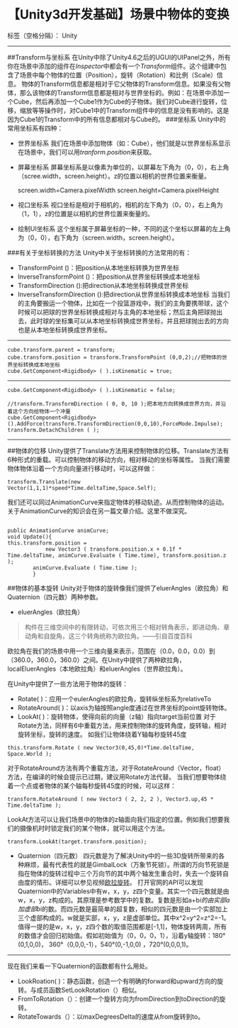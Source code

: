 ﻿
# 【Unity3d开发基础】场景中物体的变换

标签（空格分隔）： Unity

---

##Transform与坐标系
在Unity中除了Unity4.6之后的UGUI的UIPanel之外，所有你在场景中添加的组件在*Inspector*中都会有一个*Transform*组件。这个组建中包含了场景中每个物体的位置（Position），旋转（Rotation）和比例（Scale）信息。
物体的Transform信息都是相对于它父物体的Transform信息。如果没有父物体，那么该物体的Transform信息都是相对与世界坐标的。例如：在场景中添加一个Cube，然后再添加一个Cube1作为Cube的子物体。我们对Cube进行旋转，位移，缩放等等操作时，对Cube1中的Transform组件中的信息是没有影响的。这是因为Cube1的Transform中的所有信息都相对与Cube的。
###坐标系
Unity中的常用坐标系有四种：

 - 世界坐标系
我们在场景中添加物体（如：Cube），他们就是以世界坐标系显示在场景中，我们可以用*tranform.position*来获取。
 - 屏幕坐标系
屏幕坐标系是以像素为单位的，以屏幕左下角为（0，0），右上角（scree.width，screen.height）。z的位置以相机的世界位置来衡量。

    screen.width=Camera.pixelWidth
    screen.height=Camera.pixelHeight


 - 视口坐标系
视口坐标是相对于相机的，相机的左下角为（0，0），右上角为（1，1），z的位置是以相机的世界位置来衡量的。
 - 绘制UI坐标系
这个坐标属于屏幕坐标的一种，不同的这个坐标以屏幕的左上角为（0，0），右下角为（screen.width，screen.height）。

###有关于坐标转换的方法
Unity中关于坐标转换的方法常用的有：

 - TransformPoint ()：把position从本地坐标转换为世界坐标
 - InverseTransformPoint ()：把position从世界坐标转换成本地坐标
 - TransformDirection ():把direction从本地坐标转换成世界坐标
 - InverseTransformDirection ():把direction从世界坐标转换成本地坐标
当我们的主角要搬运一个物体，比如在一个投篮游戏中，我们的主角要携带球，这个时候可以把球的世界坐标转换成相对与主角的本地坐标；然后主角把球抛出去，此时球的坐标集可以从本地坐标转换成世界坐标，并且把球抛出去的方向也是从本地坐标转换成世界坐标。


----------


    cube.transform.parent = transform;
    cube.transform.position = transform.TransformPoint (0,0,2);//把物体的世界坐标转换成本地坐标
    cube.GetComponent<Rigidbody> ( ).isKinematic = true;


----------


    cube.GetComponent<Rigidbody> ( ).isKinematic = false;
    
    //transform.TransformDirection ( 0, 0, 10 );把本地方向转换成世界方向，并沿着这个方向给物体一个冲量
    cube.GetComponent<Rigidbody> ().AddForce(transform.TransformDirection(0,0,10),ForceMode.Impulse);
    transform.DetachChildren ( );
    


----------
##物体的位移
Unity提供了Translate方法用来控制物体的位移。Translate方法有6种形式的重载。可以控制物体的移动方向，相对移动的坐标等属性。
当我们需要物体物体沿着一个方向向量进行移动时，可以这样做：
```
transform.Translate(new Vector(1,1,1)*speed*Time.deltaTime,Space.Self);
```
我们还可以同过AnimationCurve来指定物体的移动轨迹。从而控制物体的运动。关于AnimationCurve的知识会在另一篇文章介绍。这里不做深究。
```

public AnimationCurve animCurve;
void Update(){
this.transform.position =
            new Vector3 ( transform.position.x + 0.1f * Time.deltaTime, animCurve.Evaluate ( Time.time), transform.position.z );
        animCurve.Evaluate ( Time.time );
        }
```
##物体的基本旋转
Unity对于物体的旋转像我们提供了eluerAngles（欧拉角）和Quaternion（四元数）两种参数。

 - eluerAngles（欧拉角）


> 构件在三维空间中的有限转动，可依次用三个相对转角表示，即进动角、章动角和自旋角，这三个转角统称为欧拉角。——引自百度百科

欧拉角在我们的场景中用一个三维向量来表示，范围在（0.0，0.0，0.0）到（360.0，360.0，360.0）之间。在Unity中提供了两种欧拉角，localEluerAngles（本地欧拉角）和eluerAngles（世界欧拉角）。



在Unity中提供了一些方法用于物体的旋转：

 - Rotate( )：应用一个eulerAngles的欧拉角，旋转纵坐标系为relativeTo
 - RotateAround( )：以axis为轴按照angle度通过在世界坐标的point旋转物体。
 - LookAt( )：旋转物体，使得向前的向量（z轴）指向target当前位置
对于Rotate方法，同样有6中重载方法，用来控制物体的旋转角度，旋转轴，相对旋转坐标，旋转的速度。
如我们让物体绕着Y轴每秒旋转45度
```
this.transform.Rotate ( new Vector3(0,45,0)*Time.deltaTime, Space.World );
```
对于RotateAround方法有两个重载方法，对于RotateAround（Vector，float）方法，在编译的时候会提示已过期，建议用Rotate方法代替。
当我们想要物体绕着一个点或者物体的某个轴每秒旋转45度的时候，可以这样：
```
transform.RotateAround ( new Vector3 ( 2, 2, 2 ), Vector3.up,45 * Time.deltaTime );
```
LookAt方法可以让我们场景中的物体的z轴面向我们指定的位置。例如我们想要我们的摄像机时时锁定我们的某个物体，就可以用这个方法。
```
transform.LookAt(target.transform.position);
```

 - Quaternion（四元数）
四元数是为了解决Unity中的一些3D旋转所带来的各种麻烦，最有代表性的就是GimbalLock（万象节死锁）。所谓的万向节死锁是指在物体的旋转过程中三个万向节的其中两个轴发生重合时，失去一个旋转自由度的情形。详细可以参见视频[欧拉旋转][1]。
打开官网的API可以发现Quaternion中的Variables中有w，x，y，z四个变量。其实一个四元数就是由w，x，y，z构成的。其原理是参考数学中的复数。复数是形如a+b*i的由实部a加虚部b*i的数。而四元数是最简单的超复数，相似的四元数是由一个实部加上三个虚部构成的。w就是实部，x，y，z是虚部单位。其中x^2=y^2=z^2=-1。值得一提的是w，x，y，z四个数的取值范围都是[-1,1]，物体旋转两周，所有的数值才会回归初始值。假如初始值为（0，0，0，1），沿着y轴旋转：180°(0,1,0,0)， 360°（0,0,0,-1），540°(0,-1,0,0) ，720°(0,0,0,1)。


----------
现在我们来看一下Quaternion的函数都有什么用处。

 - LookRoation( )：静态函数，创造一个有明确的forward和upward方向的旋转。与成员函数SetLookRotation（）相似。
 - FromToRotation（）：创建一个旋转方向为fromDirection到toDirection的旋转。
 - RotateTowards（）：以maxDegreesDelta的速度从from旋转到to。


  [1]: http://v.youku.com/v_show/id_XNzkyOTIyMTI=.html